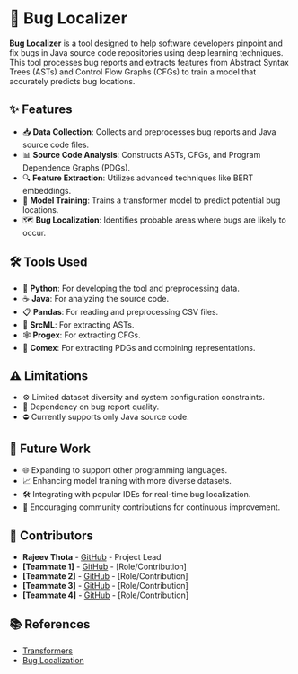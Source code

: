 # 🐞 Bug Localizer

**Bug Localizer** is a tool designed to help software developers pinpoint and fix bugs in Java source code repositories using deep learning techniques. This tool processes bug reports and extracts features from Abstract Syntax Trees (ASTs) and Control Flow Graphs (CFGs) to train a model that accurately predicts bug locations.

## ✨ Features

- 📥 **Data Collection**: Collects and preprocesses bug reports and Java source code files.
- 📊 **Source Code Analysis**: Constructs ASTs, CFGs, and Program Dependence Graphs (PDGs).
- 🔍 **Feature Extraction**: Utilizes advanced techniques like BERT embeddings.
- 🧠 **Model Training**: Trains a transformer model to predict potential bug locations.
- 🗺️ **Bug Localization**: Identifies probable areas where bugs are likely to occur.

## 🛠️ Tools Used

- 🐍 **Python**: For developing the tool and preprocessing data.
- ☕ **Java**: For analyzing the source code.
- 📋 **Pandas**: For reading and preprocessing CSV files.
- 🌳 **SrcML**: For extracting ASTs.
- 🕸️ **Progex**: For extracting CFGs.
- 🧩 **Comex**: For extracting PDGs and combining representations.

## ⚠️ Limitations

- ⚙️ Limited dataset diversity and system configuration constraints.
- 📝 Dependency on bug report quality.
- ⛔ Currently supports only Java source code.

## 🚀 Future Work

- 🌐 Expanding to support other programming languages.
- 📈 Enhancing model training with more diverse datasets.
- 🛠️ Integrating with popular IDEs for real-time bug localization.
- 🤝 Encouraging community contributions for continuous improvement.

## 👥 Contributors

- **Rajeev Thota** - [GitHub](https://github.com/rajeevthota) - Project Lead
- **[Teammate 1]** - [GitHub](#) - [Role/Contribution]
- **[Teammate 2]** - [GitHub](#) - [Role/Contribution]
- **[Teammate 3]** - [GitHub](#) - [Role/Contribution]
- **[Teammate 4]** - [GitHub](#) - [Role/Contribution]

## 📚 References

- [Transformers](https://arxiv.org/abs/1706.03762)
- [Bug Localization](https://ieeexplore.ieee.org/document/4318097)
